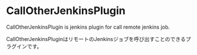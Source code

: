 CallOtherJenkinsPlugin
======================
CallOtherJenkinsPlugin is jenkins plugin for call remote jenkins job.

CallOtherJenkinsPluginはリモートのJenkinsジョブを呼び出すことのできるプラグインです。

